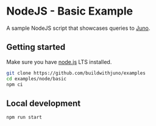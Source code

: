 # NodeJS - Basic Example

A sample NodeJS script that showcases queries to [Juno](https://juno.build).

## Getting started

Make sure you have [node.js](https://nodejs.org) LTS installed.

```bash
git clone https://github.com/buildwithjuno/examples
cd examples/node/basic
npm ci
```

## Local development

```bash
npm run start
```

